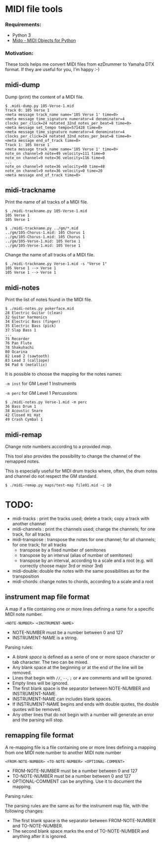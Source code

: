 # MIDI file tools

### Requirements:   

- Python 3
- [Mido - MIDI Objects for Python](https://mido.readthedocs.io/en/latest/index.html)


### Motivation:

These tools helps me convert MIDI files from ezDrummer to Yamaha DTX format. If they are useful for you, I'm happy :-) 


## midi-dump

Dump (print) the content of a MIDI file.

    $ .midi-dump.py 105-Verse-1.mid 
    Track 0: 105 Verse 1
    <meta message track_name name='105 Verse 1' time=0>
    <meta message time_signature numerator=4 denominator=4 clocks_per_click=24 notated_32nd_notes_per_beat=8 time=0>
    <meta message set_tempo tempo=571428 time=0>
    <meta message time_signature numerator=4 denominator=4 clocks_per_click=24 notated_32nd_notes_per_beat=8 time=0>
    <meta message end_of_track time=0>
    Track 1: 105 Verse 1
    <meta message track_name name='105 Verse 1' time=0>
    note_on channel=9 note=49 velocity=111 time=0
    note_on channel=9 note=36 velocity=116 time=0
    ...
    note_on channel=9 note=36 velocity=60 time=48
    note_on channel=9 note=36 velocity=0 time=20
    <meta message end_of_track time=0>


## midi-trackname

Print the name of all tracks of a MIDI file.

    $ ./midi-trackname.py 105-Verse-1.mid 
    105 Verse 1
    105 Verse 1
    
    $ ./midi-trackname.py ../gm/*.mid
    ../gm/105-Chorus-1.mid: 105 Chorus 1
    ../gm/105-Chorus-1.mid: 105 Chorus 1
    ../gm/105-Verse-1.mid: 105 Verse 1
    ../gm/105-Verse-1.mid: 105 Verse 1

Change the name of all tracks of a MIDI file.

    $ ./midi-trackname.py Verse-1.mid -s "Verse 1"
    105 Verse 1 --> Verse 1
    105 Verse 1 --> Verse 1


## midi-notes

Print the list of notes found in the MIDI file.

    $ ./midi-notes.py pokerface.mid 
    28 Electric Guitar (clean)
    32 Guitar harmonics
    34 Electric Bass (finger)
    35 Electric Bass (pick)
    37 Slap Bass 1
    ...
    75 Recorder
    76 Pan Flute
    78 Shakuhachi
    80 Ocarina
    82 Lead 2 (sawtooth)
    83 Lead 3 (calliope)
    94 Pad 6 (metallic)

It is possible to choose the mapping for the notes names:

`-m inst` for GM Level 1 Instruments

`-m perc` for GM Level 1 Percussions

    $ ./midi-notes.py Verse-1.mid -m perc
    36 Bass Drum 1
    38 Acoustic Snare
    42 Closed Hi Hat
    49 Crash Cymbal 1


## midi-remap

Change note numbers according to a provided _map_.

This tool also provides the possibility to change the channel of the remapped notes.

This is especially useful for MIDI drum tracks where, often, the drum notes and channel do not respect the GM standard. 

    $ ./midi-remap.py maps/test-map file01.mid -c 10


# TODO:

- midi-tracks : print the tracks used; delete a track; copy a track with another channel
- midi-channels : print the channels used; change the channels; for one track, for all tracks
- midi-transpose : transpose the notes for one channel; for all channels; for one track; for all tracks
    - transpose by a fixed number of semitones
    - transpose by an interval (alias of number of semitones)
    - transpose by an interval, according to a scale and a root (e.g. will correctly choose major 3rd or minor 3rd)
- midi-double: double the notes with the same possibilities as for the transposition
- midi-chords: change notes to chords, according to a scale and a root


## instrument map file format

A map if a file containing one or more lines defining a name for a specific MIDI note number.

    <NOTE-NUMBER> <INSTRUMENT-NAME>
    
- NOTE-NUMBER must be a number between 0 and 127
- INSTRUMENT-NAME is a string.

Parsing rules:

- A _blank space_ is defined as a serie of one or more space character or tab character. The two can be mixed.
- Any blank space at the beginning or at the end of the line will be removed.
- Lines that begin with `//`, `--`, `;` or `#` are comments and will be ignored.
- Empty lines will be ignored. 
- The first blank space is the separator between NOTE-NUMBER and INSTRUMENT-NAME.
- INSTRUMENT-NAME can includes blank spaces.
- If INSTRUMENT-NAME begins and ends with double quotes, the double quotes will be removed.
- Any other lines that do not begin with a number will generate an error and the parsing will stop.

## remapping file format

A re-mapping file is a file containing one or more lines defining a mapping from one MIDI note number to another MIDI note number
                      
    <FROM-NOTE-NUMBER> <TO-NOTE-NUMBER> <OPTIONAL-COMMENT>
                          
- FROM-NOTE-NUMBER must be a number between 0 and 127
- TO-NOTE-NUMBER must be a number between 0 and 127
- OPTIONAL-COMMENT can be anything. Use it to document the mapping.

Parsing rules:

The parsing rules are the same as for the instrument map file, with the following changes:

- The first blank space is the separator between FROM-NOTE-NUMBER and TO-NOTE-NUMBER.
- The second blank space marks the end of TO-NOTE-NUMBER and anything after it is ignored.
 

